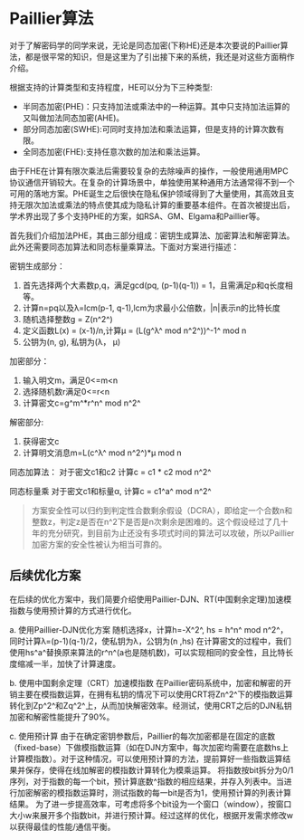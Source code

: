 #  Paillier算法
  
  
对于了解密码学的同学来说，无论是同态加密(下称HE)还是本次要说的Paillier算法，都是很平常的知识，但是这里为了引出接下来的系统，我还是对这些方面稍作介绍。
  
根据支持的计算类型和支持程度，HE可以分为下三种类型:
  
* 半同态加密(PHE)：只支持加法或乘法中的一种运算。其中只支持加法运算的又叫做加法同态加密(AHE)。
* 部分同态加密(SWHE):可同时支持加法和乘法运算，但是支持的计算次数有限。
* 全同态加密(FHE):支持任意次数的加法和乘法运算。
  
由于FHE在计算有限次乘法后需要较复杂的去除噪声的操作，一般使用通用MPC协议通信开销较大。在复杂的计算场景中，单独使用某种通用方法通常得不到一个可用的落地方案。PHE诞生之后很快在隐私保护领域得到了大量使用，其高效且支持无限次加法或乘法的特点使其成为隐私计算的重要基本组件。在首次被提出后，学术界出现了多个支持PHE的方案，如RSA、GM、Elgama和Paillier等。
  
首先我们介绍加法PHE，其由三部分组成：密钥生成算法、加密算法和解密算法。此外还需要同态加算法和同态标量乘算法。下面对方案进行描述：
  
密钥生成部分：
1. 首先选择两个大素数p,q，满足gcd(pq, (p-1)(q-1)) = 1，且需满足p和q长度相等。
2. 计算n=pq以及λ=lcm(p-1, q-1),lcm为求最小公倍数，|n|表示n的比特长度
3. 随机选择整数g = Z(n^2^)
4. 定义函数L(x) = (x-1)/n,计算μ = (L(g^λ^ mod n^2^))^-1^ mod n
5. 公钥为(n, g), 私钥为(λ， μ)
  
加密部分：
1. 输入明文m，满足0<=m<n
2. 选择随机数r满足0<=r<n
3. 计算密文c=g^m^*r^n^ mod n^2^
  
解密部分:
1. 获得密文c
2. 计算明文消息m=L(c^λ^ mod n^2^)*μ mod n
  
同态加算法：
对于密文c1和c2 计算c = c1 * c2 mod n^2^
  
同态标量乘
对于密文c1和标量α, 计算c = c1^a^ mod n^2^
  
> 方案安全性可以归约到判定性合数剩余假设（DCRA），即给定一个合数n和整数z，判定z是否在n^2下是否是n次剩余是困难的。这个假设经过了几十年的充分研究，到目前为止还没有多项式时间的算法可以攻破，所以Paillier加密方案的安全性被认为相当可靠的。
  
##  后续优化方案
  
  
在后续的优化方案中，我们简要介绍使用Paillier-DJN、RT(中国剩余定理)加速模指数与使用预计算的方式进行优化。
  
a. 使用Paillier-DJN优化方案
随机选择x，计算h=-X^2^, hs = h^n^ mod n^2^，同时计算λ=(p-1)(q-1)/2，使私钥为λ，公钥为(n ,hs)
在计算密文的过程中，我们使用hs^a^替换原来算法的r^n^(a也是随机数)，可以实现相同的安全性，且比特长度缩减一半，加快了计算速度。
  
b. 使用中国剩余定理（CRT）加速模指数
在Paillier密码系统中，加密和解密的开销主要在模指数运算，在拥有私钥的情况下可以使用CRT将Zn^2^下的模指数运算转化到Zp^2^和Zq^2^上，从而加快解密效率。经测试，使用CRT之后的DJN私钥加密和解密性能提升了90%。
  
c. 使用预计算
由于在确定密钥参数后，Paillier的每次加密都是在固定的底数（fixed-base）下做模指数运算（如在DJN方案中，每次加密均需要在底数hs上计算模指数）。对于这种情况，可以使用预计算的方法，提前算好一些指数运算结果并保存，使得在线加解密的模指数计算转化为模乘运算。
将指数按bit拆分为0/1序列，对于指数的每一个bit，预计算底数^指数的相应结果，并存入列表中。当进行加密解密的模指数运算时，测试指数的每一bit是否为1，使用预计算的列表计算结果。
为了进一步提高效率，可考虑将多个bit设为一个窗口（window），按窗口大小w来展开多个指数bit，并进行预计算。经过这样的优化，根据开发需求修改w以获得最佳的性能/通信平衡。
  
  